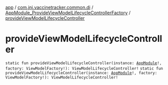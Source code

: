 [app](../../index.md) / [com.jnj.vaccinetracker.common.di](../index.md) / [AppModule_ProvideViewModelLifecycleControllerFactory](index.md) / [provideViewModelLifecycleController](./provide-view-model-lifecycle-controller.md)

# provideViewModelLifecycleController

`static fun provideViewModelLifecycleController(instance: `[`AppModule`](../-app-module/index.md)`!, factory: ViewModelFactory!): ViewModelLifecycleController!`
`static fun provideViewModelLifecycleController(instance: `[`AppModule`](../-app-module/index.md)`!, factory: ViewModelFactory!): ViewModelLifecycleController!`